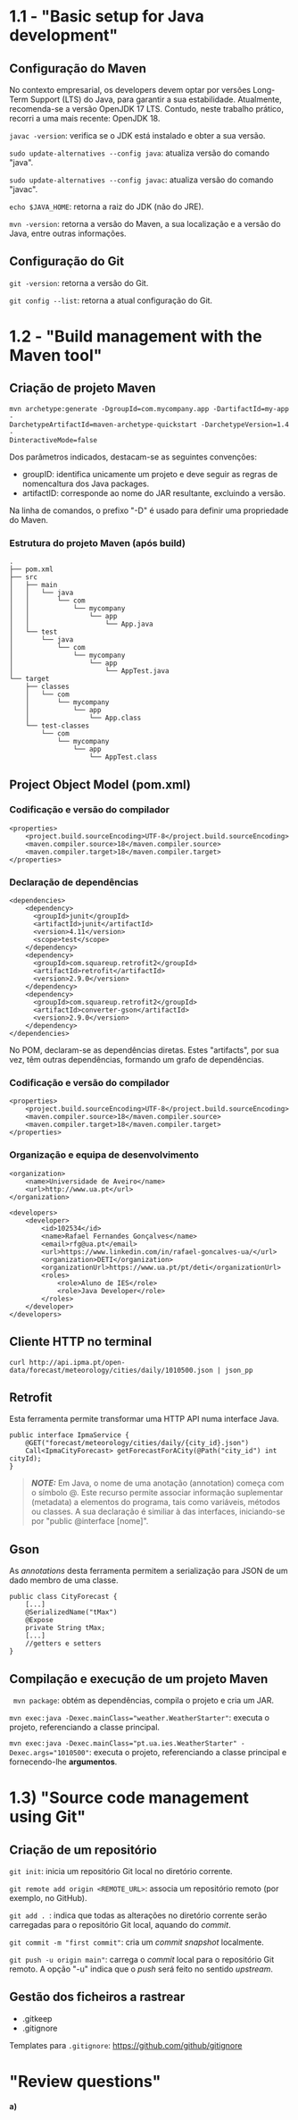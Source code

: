 # 1.1 - "Basic setup for Java development"
## Configuração do Maven
No contexto empresarial, os developers devem optar por versões Long-Term Support (LTS) do Java, para garantir a sua estabilidade.
Atualmente, recomenda-se a versão OpenJDK 17 LTS. Contudo, neste trabalho prático, recorri a uma mais recente: OpenJDK 18.

```javac -version```: verifica se o JDK está instalado e obter a sua versão.

```sudo update-alternatives --config java```: atualiza versão do comando "java".

```sudo update-alternatives --config javac```: atualiza versão do comando "javac".

```echo $JAVA_HOME```: retorna a raiz do JDK (não do JRE).

```mvn -version```: retorna a versão do Maven, a sua localização e a versão do Java, entre outras informações.

## Configuração do Git
```git -version```: retorna a versão do Git.

```git config --list```: retorna a atual configuração do Git.

# 1.2 - "Build management with the Maven tool"
## Criação de projeto Maven

```
mvn archetype:generate -DgroupId=com.mycompany.app -DartifactId=my-app -
DarchetypeArtifactId=maven-archetype-quickstart -DarchetypeVersion=1.4 -
DinteractiveMode=false
```

Dos parâmetros indicados, destacam-se as seguintes convenções:
- groupID: identifica unicamente um projeto e deve seguir as regras de nomencaltura dos Java packages.
- artifactID: corresponde ao nome do JAR resultante, excluindo a versão.

Na linha de comandos, o prefixo "-D" é usado para definir uma propriedade do Maven.

### Estrutura do projeto Maven (após build)
```
.
├── pom.xml
├── src
│   ├── main
│   │   └── java
│   │       └── com
│   │           └── mycompany
│   │               └── app
│   │                   └── App.java
│   └── test
│       └── java
│           └── com
│               └── mycompany
│                   └── app
│                       └── AppTest.java
└── target
    ├── classes
    │   └── com
    │       └── mycompany
    │           └── app
    │               └── App.class
    └── test-classes
        └── com
            └── mycompany
                └── app
                    └── AppTest.class
```

## Project Object Model (pom.xml)

### Codificação e versão do compilador
```
<properties>
    <project.build.sourceEncoding>UTF-8</project.build.sourceEncoding>
    <maven.compiler.source>18</maven.compiler.source>
    <maven.compiler.target>18</maven.compiler.target>
</properties>
```

### Declaração de dependências
```
<dependencies>
    <dependency>
      <groupId>junit</groupId>
      <artifactId>junit</artifactId>
      <version>4.11</version>
      <scope>test</scope>
    </dependency>
    <dependency>
      <groupId>com.squareup.retrofit2</groupId>
      <artifactId>retrofit</artifactId>
      <version>2.9.0</version>
    </dependency>
    <dependency>
      <groupId>com.squareup.retrofit2</groupId>
      <artifactId>converter-gson</artifactId>
      <version>2.9.0</version>
    </dependency>
</dependencies>
```
No POM, declaram-se as dependências diretas. Estes "artifacts", por sua vez, têm outras dependências, formando um grafo de dependências.

### Codificação e versão do compilador
```
<properties>
    <project.build.sourceEncoding>UTF-8</project.build.sourceEncoding>
    <maven.compiler.source>18</maven.compiler.source>
    <maven.compiler.target>18</maven.compiler.target>
</properties>
```

### Organização e equipa de desenvolvimento
```
<organization>
    <name>Universidade de Aveiro</name>
    <url>http://www.ua.pt</url>
</organization>

<developers>
    <developer>
        <id>102534</id>
        <name>Rafael Fernandes Gonçalves</name>
        <email>rfg@ua.pt</email>
        <url>https://www.linkedin.com/in/rafael-goncalves-ua/</url>
        <organization>DETI</organization>
        <organizationUrl>https://www.ua.pt/pt/deti</organizationUrl>
        <roles>
            <role>Aluno de IES</role>
            <role>Java Developer</role>
        </roles>
    </developer>
</developers>
```

## Cliente HTTP no terminal
```curl http://api.ipma.pt/open-data/forecast/meteorology/cities/daily/1010500.json | json_pp```

## Retrofit
Esta ferramenta permite transformar uma HTTP API numa interface Java.
```
public interface IpmaService {
    @GET("forecast/meteorology/cities/daily/{city_id}.json")
    Call<IpmaCityForecast> getForecastForACity(@Path("city_id") int cityId);
}
```

> **_NOTE:_** Em Java, o nome de uma anotação (annotation) começa com o símbolo @. Este recurso permite associar informação suplementar (metadata) a elementos do programa, tais como variáveis, métodos ou classes. A sua declaração é similiar à das interfaces, iniciando-se por "public @interface [nome]".

## Gson
As <em>annotations</em> desta ferramenta permitem a serialização para JSON de um dado membro de uma classe.
```
public class CityForecast {
    [...]
    @SerializedName("tMax")
    @Expose
    private String tMax;
    [...]
    //getters e setters
}
```

## Compilação e execução de um projeto Maven
``` mvn package```: obtém as dependências, compila o projeto e cria um JAR.

```mvn exec:java -Dexec.mainClass="weather.WeatherStarter"```: executa o projeto, referenciando a classe principal.

```mvn exec:java -Dexec.mainClass="pt.ua.ies.WeatherStarter" -Dexec.args="1010500"```: executa o projeto, referenciando a classe principal e fornecendo-lhe **argumentos**.

# 1.3) "Source code management using Git"
## Criação de um repositório
```git init```: inicia um repositório Git local no diretório corrente.

```git remote add origin <REMOTE_URL>```: associa um repositório remoto (por exemplo, no GitHub).

```git add . ```: indica que todas as alterações no diretório corrente serão carregadas para o repositório Git local, aquando do <em>commit</em>.

```git commit -m "first commit"```: cria um <em>commit snapshot</em> localmente.

```git push -u origin main"```: carrega o <em>commit</em> local para o repositório Git remoto. A opção "-u" indica que o <em>push</em> será feito no sentido <em>upstream</em>.

## Gestão dos ficheiros a rastrear
- .gitkeep
- .gitignore

Templates para ```.gitignore```: https://github.com/github/gitignore



# "Review questions"
**a)**